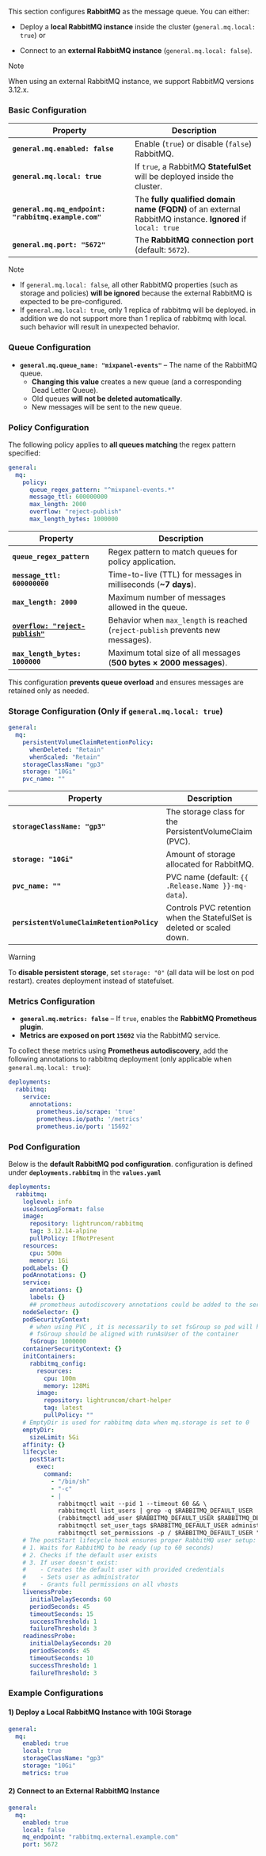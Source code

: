 This section configures **RabbitMQ** as the message queue. You can either:  
- Deploy a **local RabbitMQ instance** inside the cluster (`general.mq.local: true`) 
or  
* Connect to an **external RabbitMQ instance** (`general.mq.local: false`).

> [!NOTE]
> When using an external RabbitMQ instance, we support RabbitMQ versions 3.12.x.

### **Basic Configuration**
| Property                                             | Description                                                                                               |
| ---------------------------------------------------- | --------------------------------------------------------------------------------------------------------- |
| **`general.mq.enabled: false`**                      | Enable (`true`) or disable (`false`) RabbitMQ.                                                            |
| **`general.mq.local: true`**                         | If `true`, a RabbitMQ **StatefulSet** will be deployed inside the cluster.                                |
| **`general.mq.mq_endpoint: "rabbitmq.example.com"`** | The **fully qualified domain name (FQDN)** of an external RabbitMQ instance. **Ignored** if `local: true` |
| **`general.mq.port: "5672"`**                        | The **RabbitMQ connection port** (default: `5672`).                                                       |

> [!NOTE]
>   - If `general.mq.local: false`, all other RabbitMQ properties (such as storage and policies) **will be ignored** because the external RabbitMQ is expected to be pre-configured.
>   - If `general.mq.local: true`, only 1 replica of rabbitmq will be deployed. in addition we do not support more than 1 replica of rabbitmq with local. such behavior will result in unexpected behavior.


### **Queue Configuration**

- **`general.mq.queue_name: "mixpanel-events"`** – The name of the RabbitMQ queue.
    - **Changing this value** creates a new queue (and a corresponding Dead Letter Queue).
    - Old queues **will not be deleted automatically**.
    - New messages will be sent to the new queue.

### **Policy Configuration**

The following policy applies to **all queues matching** the regex pattern specified:

```yaml
general:
  mq:
    policy:
      queue_regex_pattern: "^mixpanel-events.*"
      message_ttl: 600000000
      max_length: 2000
      overflow: "reject-publish"
      max_length_bytes: 1000000
```

| Property                         | Description                                                                     |
| -------------------------------- | ------------------------------------------------------------------------------- |
| **`queue_regex_pattern`**        | Regex pattern to match queues for policy application.                           |
| **`message_ttl: 600000000`**     | Time-to-live (TTL) for messages in milliseconds (**~7 days**).                  |
| **`max_length: 2000`**           | Maximum number of messages allowed in the queue.                                |
| [**`overflow: "reject-publish"`**](https://www.rabbitmq.com/docs/maxlength#overflow-behaviour) | Behavior when `max_length` is reached (`reject-publish` prevents new messages). |
| **`max_length_bytes: 1000000`**  | Maximum total size of all messages (**500 bytes × 2000 messages**).             |

This configuration **prevents queue overload** and ensures messages are retained only as needed.


### **Storage Configuration (Only if `general.mq.local: true`)**

```yaml
general:
  mq:
    persistentVolumeClaimRetentionPolicy:
      whenDeleted: "Retain"
      whenScaled: "Retain"
    storageClassName: "gp3"
    storage: "10Gi"
    pvc_name: ""
```

|Property|Description|
|---|---|
|**`storageClassName: "gp3"`**|The storage class for the PersistentVolumeClaim (PVC).|
|**`storage: "10Gi"`**|Amount of storage allocated for RabbitMQ.|
|**`pvc_name: ""`**|PVC name (default: `{{ .Release.Name }}-mq-data`).|
|**`persistentVolumeClaimRetentionPolicy`**|Controls PVC retention when the StatefulSet is deleted or scaled down.|

> [!WARNING]
> To **disable persistent storage**, set `storage: "0"` (all data will be lost on pod restart). creates deployment instead of statefulset.

### **Metrics Configuration**

- **`general.mq.metrics: false`** – If `true`, enables the **RabbitMQ Prometheus plugin**.
- **Metrics are exposed on port `15692`** via the RabbitMQ service.

To collect these metrics using **Prometheus autodiscovery**, add the following annotations to rabbitmq deployment (only applicable when `general.mq.local: true`):

```yaml
deployments:
  rabbitmq:
    service:
      annotations:
        prometheus.io/scrape: 'true'
        prometheus.io/path: '/metrics'
        prometheus.io/port: '15692'

```
### **Pod Configuration**
Below is the **default RabbitMQ pod configuration**.
configuration is defined under **`deployments.rabbitmq`** in the **`values.yaml`**
```yaml
deployments:
  rabbitmq:
    loglevel: info
    useJsonLogFormat: false
    image:
      repository: lightruncom/rabbitmq
      tag: 3.12.14-alpine
      pullPolicy: IfNotPresent
    resources:
      cpu: 500m
      memory: 1Gi
    podLabels: {}
    podAnnotations: {}
    service:
      annotations: {}
      labels: {}
      ## prometheus autodiscovery annotations could be added to the service
    nodeSelector: {}
    podSecurityContext:
      # when using PVC , it is necessarily to set fsGroup so pod will have write permission to the mounted volume
      # fsGroup should be aligned with runAsUser of the container
      fsGroup: 1000000
    containerSecurityContext: {}
    initContainers:
      rabbitmq_config:
        resources:
          cpu: 100m
          memory: 128Mi
        image:
          repository: lightruncom/chart-helper
          tag: latest
          pullPolicy: ""
    # EmptyDir is used for rabbitmq data when mq.storage is set to 0
    emptyDir:
      sizeLimit: 5Gi
    affinity: {}
    lifecycle:
      postStart:
        exec:
          command:
            - "/bin/sh"
            - "-c"
            - |
              rabbitmqctl wait --pid 1 --timeout 60 && \
              rabbitmqctl list_users | grep -q $RABBITMQ_DEFAULT_USER || \
              (rabbitmqctl add_user $RABBITMQ_DEFAULT_USER $RABBITMQ_DEFAULT_PASS && \
              rabbitmqctl set_user_tags $RABBITMQ_DEFAULT_USER administrator && \
              rabbitmqctl set_permissions -p / $RABBITMQ_DEFAULT_USER ".*" ".*" ".*")
    # The postStart lifecycle hook ensures proper RabbitMQ user setup:
    # 1. Waits for RabbitMQ to be ready (up to 60 seconds)
    # 2. Checks if the default user exists
    # 3. If user doesn't exist:
    #    - Creates the default user with provided credentials
    #    - Sets user as administrator
    #    - Grants full permissions on all vhosts
    livenessProbe:
      initialDelaySeconds: 60
      periodSeconds: 45
      timeoutSeconds: 15
      successThreshold: 1
      failureThreshold: 3
    readinessProbe:
      initialDelaySeconds: 20
      periodSeconds: 45
      timeoutSeconds: 10
      successThreshold: 1
      failureThreshold: 3
```

### **Example Configurations**

#### **1️) Deploy a Local RabbitMQ Instance with 10Gi Storage**
```yaml
general:
  mq:
    enabled: true
    local: true
    storageClassName: "gp3"
    storage: "10Gi"
    metrics: true
```
#### **2️) Connect to an External RabbitMQ Instance**

```yaml
general:
  mq:
    enabled: true
    local: false
    mq_endpoint: "rabbitmq.external.example.com"
    port: 5672
```